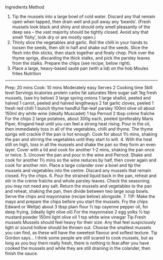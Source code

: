 Ingredients Method
1. Tip the mussels into a large
bowl of cold water. Discard any
that remain open when tapped,
then drain well and pull away any
‘beards’. (Fresh mussels look
black and shiny and should only
smell pleasantly of the deep sea
– the vast majority should be
tightly closed. Avoid any that
smell ‘fishy’, look dry or are
mostly open.)
2. Thinly slice the vegetables and
garlic. Roll the chilli in your hands
to loosen the seeds, then slit in
half and shake out the seeds.
Slice the flesh into thin sticks,
then stack together and finely
chop. Pick over the thyme sprigs,
discarding the thick stalks, and
pick the parsley leaves from the
stalks. Prepare the chips (see
recipe, below right).
3. Place a large, heavy-based
sauté pan (with a lid) on the hob
Moules frites
Nutrition
- - - - - - - -
Prep: 20 mins
Cook: 10 mins
Moderately easy Serves 2
Cooking time Skill level Servings
kcalories protein carbs fat saturates fibre sugar salt
1kg fresh mussels,
(see try below)
3 large spring onions
1 large shallot, peeled
and halved
1 carrot, peeled and
halved lengthways
2 fat garlic cloves,
peeled
1 fresh red chilli
1 bunch thyme
handful flat-leaf
parsley
100ml olive oil
about 150ml dry
white wine (ideally
Muscadet)
1 tsp Pernod
2 tbsp crème fraîche
For the chips
2 large potatoes,
about 300g each,
peeled (preferably
Maris Piper, Kingand heat until you can feel a
strong heat rising. Pour in the oil,
then immediately toss in all of the
vegetables, chilli and thyme. The
thyme sprigs will crackle if the
pan is hot enough. Cook for
about 1½ mins, shaking the pan
and stirring the vegetables until
they start to wilt.
4. With the heat still on high, toss
in all the mussels and shake the
pan so they form an even layer.
Cover with a lid and cook for
another 1-2 mins, shaking the
pan once or twice.
5. Uncover the pan and pour in
the wine and Pernod. Shake and
cook for another 1½ mins so the
wine reduces by half, then cover
again and cook for another min.
Place a large colander over a
bowl and tip the mussels and
vegetables into the centre.
Discard any mussels that remain
closed. Fry the chips.
6. Pour the strained liquid back
in the pan, reheat and stir in the
crème fraîche and whole parsley
leaves. Check the seasoning; you
may not need any salt. Return
the mussels and vegetables to
the pan and reheat, shaking the
pan, then divide between two
large soup bowls. Serve the
chips and mayonnaise (recipe
below) alongside.
7. TIP: Make the mayo and
prepare the chips before you
start the mussels. Fry the chips
Edward or Weltje)
about 3 tbsp plain
flour
½ tsp cayenne
pepper
oil, for deep frying,
(ideally light olive oil)
For the mayonnaise
2 egg yolks
½ tsp mustard
powder
150ml light olive oil
1 tsp white wine
vinegar
Tip
Fresh mussels
Mussels should feel heavy
for their size. Any that feel
suspiciously light or sound
hollow should be thrown
out. Choose the smallest
mussels you can find, as
these will have the
sweetest flavour and
softest texture.
Tip
Gordon says...
I think some people are
still scared to cook
mussels, but as long as
you buy them really fresh,
there is nothing to fear.after you have cooked the
mussels and while they are still
draining in the colander, then
finish the sauce.
